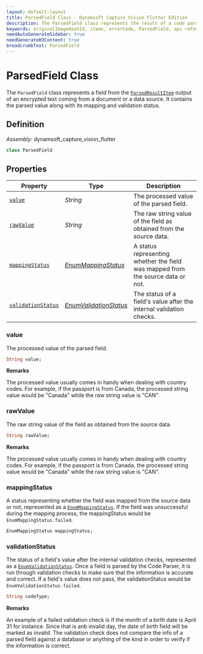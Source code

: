```yaml
---
layout: default-layout
title: ParsedField Class - Dynamsoft Capture Vision Flutter Edition
description: The ParsedField class represents the result of a code parsing process. It provides access to the individual parsed items resulting from a document or an encrypted text.
keywords: originalImageHashId, items, errorCode, ParsedField, api reference, barcode result, capture, flutter, code parser
needAutoGenerateSidebar: true
needGenerateH3Content: true
breadcrumbText: ParsedField
---
```


# ParsedField Class

The `ParsedField` class represents a field from the [`ParsedResultItem`](parsed-result-item.md) output of an encrypted text coming from a document or a data source. It contains the parsed value along with its mapping and validation status.

## Definition

*Assembly:* dynamsoft_capture_vision_flutter

```dart
class ParsedField
```

## Properties

| Property | Type | Description |
| -------- | ---- | ----------- |
| [`value`](#value) | *String* | The processed value of the parsed field. |
| [`rawValue`](#value) | *String* | The raw string value of the field as obtained from the source data. |
| [`mappingStatus`](#mappingstatus) | [*EnumMappingStatus*](../enum/mapping-status.md) | A status representing whether the field was mapped from the source data or not. |
| [`validationStatus`](#validationstatus) | [*EnumValidationStatus*](../enum/validation-status.md) | The status of a field's value after the internal validation checks. |

### value

The processed value of the parsed field.

```dart
String value;
```

**Remarks**

The processed value usually comes in handy when dealing with country codes. For example, if the passport is from Canada, the processed string value would be "Canada" while the raw string value is "CAN".

### rawValue

The raw string value of the field as obtained from the source data.

```dart
String rawValue;
```

**Remarks**

The processed value usually comes in handy when dealing with country codes. For example, if the passport is from Canada, the processed string value would be "Canada" while the raw string value is "CAN".

### mappingStatus

A status representing whether the field was mapped from the source data or not, represented as a [`EnumMappingStatus`](../enum/mapping-status.md). If the field was unsuccessful during the mapping process, the mappingStatus would be `EnumMappingStatus.failed`.

```dart
EnumMappingStatus mappingStatus;
```

### validationStatus

The status of a field's value after the internal validation checks, represented as a [`EnumValidationStatus`](../enum/validation-status.md). Once a field is parsed by the Code Parser, it is run through validation checks to make sure that the information is accurate and correct. If a field's value does not pass, the validationStatus would be `EnumValidationStatus.failed`.

```dart
String codeType;
```

**Remarks**

An example of a failed validation check is if the month of a birth date is April 31 for instance. Since that is anb invalid day, the date of birth field will be marked as invalid. The validation check does not compare the info of a parsed field against a database or anything of the kind in order to verify if the information is correct.
